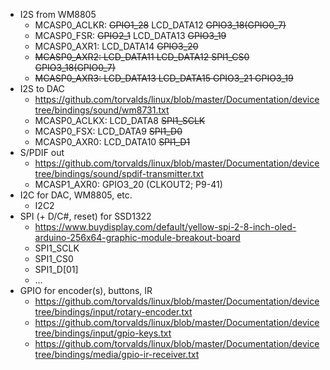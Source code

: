 - I2S from WM8805
    - MCASP0_ACLKR: ~~GPIO1_28~~ LCD_DATA12 ~~GPIO3_18(GPIO0_7)~~
    - MCASP0_FSR: ~~GPIO2_1~~ LCD_DATA13 ~~GPIO3_19~~
    - MCASP0_AXR1: LCD_DATA14 ~~GPIO3_20~~
    - ~~MCASP0_AXR2: LCD_DATA11 LCD_DATA12 SPI1_CS0 GPIO3_18(GPIO0_7)~~
    - ~~MCASP0_AXR3: LCD_DATA13 LCD_DATA15 GPIO3_21 GPIO3_19~~
- I2S to DAC
    - https://github.com/torvalds/linux/blob/master/Documentation/devicetree/bindings/sound/wm8731.txt
    - MCASP0_ACLKX: LCD_DATA8 ~~SPI1_SCLK~~
    - MCASP0_FSX: LCD_DATA9 ~~SPI1_D0~~
    - MCASP0_AXR0: LCD_DATA10 ~~SPI1_D1~~
- S/PDIF out
    - https://github.com/torvalds/linux/blob/master/Documentation/devicetree/bindings/sound/spdif-transmitter.txt
    - MCASP1_AXR0: GPIO3_20 (CLKOUT2; P9-41)
- I2C for DAC, WM8805, etc.
    - I2C2
- SPI (+ D/C#, reset) for SSD1322
    - https://www.buydisplay.com/default/yellow-spi-2-8-inch-oled-arduino-256x64-graphic-module-breakout-board
    - SPI1_SCLK
    - SPI1_CS0
    - SPI1_D[01]
    - …
- GPIO for encoder(s), buttons, IR
    - https://github.com/torvalds/linux/blob/master/Documentation/devicetree/bindings/input/rotary-encoder.txt
    - https://github.com/torvalds/linux/blob/master/Documentation/devicetree/bindings/input/gpio-keys.txt
    - https://github.com/torvalds/linux/blob/master/Documentation/devicetree/bindings/media/gpio-ir-receiver.txt
